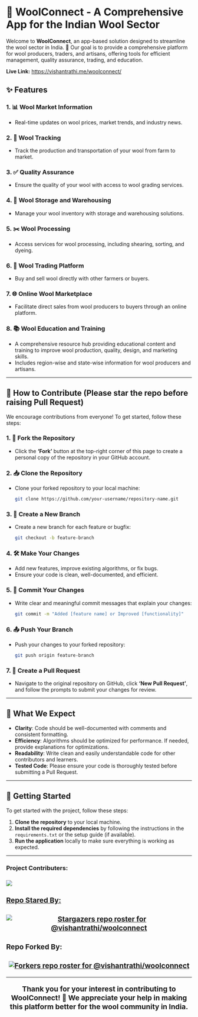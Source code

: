 # 🐑 WoolConnect - A Comprehensive App for the Indian Wool Sector

Welcome to **WoolConnect**, an app-based solution designed to streamline the wool sector in India. 🧶 Our goal is to provide a comprehensive platform for wool producers, traders, and artisans, offering tools for efficient management, quality assurance, trading, and education.

**Live Link:** https://vishantrathi.me/woolconnect/

## ✨ Features

### 1. 📊 Wool Market Information
- Real-time updates on wool prices, market trends, and industry news.

### 2. 🚛 Wool Tracking
- Track the production and transportation of your wool from farm to market.

### 3. ✅ Quality Assurance
- Ensure the quality of your wool with access to wool grading services.

### 4. 🏢 Wool Storage and Warehousing
- Manage your wool inventory with storage and warehousing solutions.

### 5. ✂️ Wool Processing
- Access services for wool processing, including shearing, sorting, and dyeing.

### 6. 🛒 Wool Trading Platform
- Buy and sell wool directly with other farmers or buyers.

### 7. 🌐 Online Wool Marketplace
- Facilitate direct sales from wool producers to buyers through an online platform.

### 8. 📚 Wool Education and Training
- A comprehensive resource hub providing educational content and training to improve wool production, quality, design, and marketing skills.
- Includes region-wise and state-wise information for wool producers and artisans.

---

## 🤝 How to Contribute (Please star the repo before raising Pull Request)

We encourage contributions from everyone! To get started, follow these steps:

### 1. 🍴 Fork the Repository
- Click the **‘Fork’** button at the top-right corner of this page to create a personal copy of the repository in your GitHub account.

### 2. 📥 Clone the Repository
- Clone your forked repository to your local machine:
  ```bash
  git clone https://github.com/your-username/repository-name.git
  ```

### 3. 🌿 Create a New Branch
- Create a new branch for each feature or bugfix:
  ```bash
  git checkout -b feature-branch
  ```

### 4. 🛠️ Make Your Changes
- Add new features, improve existing algorithms, or fix bugs.
- Ensure your code is clean, well-documented, and efficient.

### 5. 💾 Commit Your Changes
- Write clear and meaningful commit messages that explain your changes:
  ```bash
  git commit -m "Added [feature name] or Improved [functionality]"
  ```

### 6. 📤 Push Your Branch
- Push your changes to your forked repository:
  ```bash
  git push origin feature-branch
  ```

### 7. 🔄 Create a Pull Request
- Navigate to the original repository on GitHub, click **‘New Pull Request’**, and follow the prompts to submit your changes for review.

---

## 🎯 What We Expect

- **Clarity**: Code should be well-documented with comments and consistent formatting.
- **Efficiency**: Algorithms should be optimized for performance. If needed, provide explanations for optimizations.
- **Readability**: Write clean and easily understandable code for other contributors and learners.
- **Tested Code**: Please ensure your code is thoroughly tested before submitting a Pull Request.

---

## 🚀 Getting Started

To get started with the project, follow these steps:

1. **Clone the repository** to your local machine.
2. **Install the required dependencies** by following the instructions in the `requirements.txt` or the setup guide (if available).
3. **Run the application** locally to make sure everything is working as expected.

---

<h3>Project Contributers: <h3>
<a href="https://github.com/vishantrathi/woolconnect/graphs/contributors">
<img src="https://contributors-img.web.app/image?repo=vishantrathi/woolconnect"/>

<h3>Repo Stared By:<h3>
<div align='center'>

[![Stargazers repo roster for @vishantrathi/woolconnect](https://reporoster.com/stars/vishantrathi/woolconnect)](https://github.com/vishantrathi/woolconnect/stargazers)

</div>

<h3>Repo Forked By:<h3>

<div align='center'>

[![Forkers repo roster for @vishantrathi/woolconnect](https://reporoster.com/forks/vishantrathi/woolconnect)](https://github.com/vishantrathi/woolconnect/network/members)

---

Thank you for your interest in contributing to **WoolConnect**! 🧡 We appreciate your help in making this platform better for the wool community in India.

